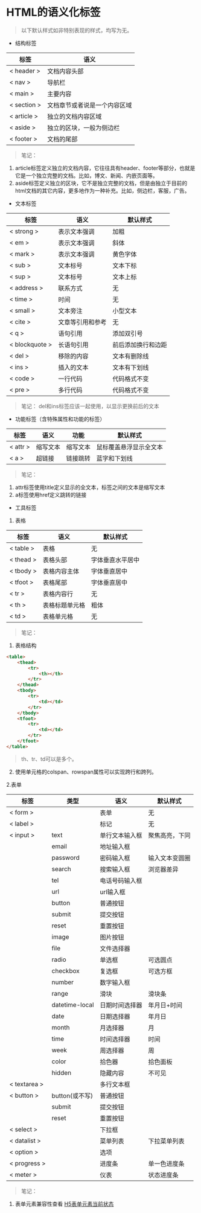 # HTML的语义化标签
>以下默认样式如非特别表现的样式，均写为无。 

* 结构标签

| 标签 | 语义 |
| ---- | ------- |
| &lt; header &gt; | 文档内容头部 |
| &lt; nav &gt; | 导航栏 |
| &lt; main &gt; | 主要内容 |
| &lt; section &gt; | 文档章节或者说是一个内容区域 |
| &lt; article &gt; | 独立的文档内容区域 |
| &lt; aside &gt; | 独立的区块，一般为侧边栏 |
| &lt; footer &gt; | 文档的尾部 |

> 笔记：
1. article标签定义独立的文档内容，它往往具有header、footer等部分，也就是它是一个独立完整的文档。比如，博文、新闻、内嵌页面等。
2. aside标签定义独立的区块，它不是独立完整的文档，但是由独立于目前的html文档的其它内容，更多地作为一种补充。比如，侧边栏，客服，广告。

* 文本标签

| 标签 | 语义 | 默认样式 |
| ---- | ---- | ---- |
| &lt; strong &gt; | 表示文本强调 | 加粗 |
| &lt; em &gt; | 表示文本强调 | 斜体 |
| &lt; mark &gt; | 表示文本强调 | 黄色字体 |
| &lt; sub &gt; | 文本标号 | 文本下标 |
| &lt; sup &gt; | 文本标号 | 文本上标 |
| &lt; address &gt; | 联系方式 | 无 |
| &lt; time &gt; | 时间 | 无 |
| &lt; small &gt; | 文本旁注 | 小型文本 |
| &lt; cite &gt; | 文章等引用和参考 | 无 |
| &lt; q &gt; | 语句引用 | 添加双引号 |
| &lt; blockquote &gt; | 长语句引用 | 前后添加换行和边距 |
| &lt; del &gt; | 移除的内容 | 文本有删除线 |
| &lt; ins &gt; | 插入的文本 | 文本有下划线 |
| &lt; code &gt; | 一行代码 | 代码格式不变 |
| &lt; pre &gt; | 多行代码 | 代码格式不变 |
> 笔记：
del和ins标签应该一起使用，以显示更换前后的文本

* 功能标签（含特殊属性和功能的标签）

| 标签 | 语义 | 功能 | 默认样式 |
| ---- | ---- | ---- | ---- |
| &lt; attr &gt; | 缩写文本 | 缩写文本 | 鼠标覆盖悬浮显示全文本 |
| &lt; a &gt; | 超链接 | 链接跳转 | 蓝字和下划线 |
> 笔记：
1. attr标签使用title定义显示的全文本，标签之间的文本是缩写文本
2. a标签使用href定义跳转的链接

* 工具标签


1. 表格

| 标签 | 语义 | 默认样式 |
| ---- | ---- | ---- |
| &lt; table &gt; | 表格 | 无 |
| &lt; thead &gt; | 表格头部 | 字体垂直水平居中 |
| &lt; tbody &gt; | 表格内容主体 | 字体垂直居中 |
| &lt; tfoot &gt; | 表格尾部 | 字体垂直居中 |
| &lt; tr &gt; | 表格内容行 | 无 |
| &lt; th &gt; | 表格标题单元格 | 粗体 |
| &lt; td &gt; | 表格单元格 | 无 |
> 笔记：
1. 表格结构

```html
<table>
    <thead>
        <tr>
            <th></th> 
        </tr>
    </thead>
    <tbody>
        <tr>
            <td></td>
        </tr>
    </tbody>
    <tfoot>
        <tr>
            <td></td>
        </tr>
    </tfoot>
</table>
```
> th、tr、td可以是多个。
2. 使用单元格的colspan、rowspan属性可以实现跨行和跨列。

2.表单

| 标签 | 类型 | 语义 | 默认样式 |
| ---- | ---- | ---- | ---- |
| &lt; form &gt; |  | 表单 | 无 | 
| &lt; label &gt; |  | 标记 | 无 |
| &lt; input &gt; | text | 单行文本输入框 | 聚焦高亮，下同 |
| | email | 地址输入框 | | 
| | password | 密码输入框 | 输入文本变圆圈 |
| | search | 搜索输入框 | 浏览器差异 |
| | tel | 电话号码输入框 | |
| | url | url输入框 | | 
| | button | 普通按钮 | |
| | submit | 提交按钮 | |
| | reset | 重置按钮 | |
| | image | 图片按钮 | |
| | file | 文件选择器 | |
| | radio | 单选框 | 可选圆点 |
| | checkbox | 复选框 | 可选方框 |
| | number | 数字输入框 |  |
| | range | 滑块 | 滑块条 |
| | datetime-local | 日期时间选择器 | 年月日+时间 |
| | date | 日期选择器 | 年月日 |
| | month | 月选择器 | 月 |
| | time | 时间选择器 | 时间 |
| | week | 周选择器 | 周 |
| | color | 拾色器 | 拾色面板 |
| | hidden | 隐藏内容 | 不可见 |
| &lt; textarea &gt; |  | 多行文本框 | |
| &lt; button &gt; | button(或不写) | 普通按钮 | |
| | submit | 提交按钮 | |
| | reset | 重置按钮 | |
| &lt; select &gt; | | 下拉框 | |
| &lt; datalist &gt; | | 菜单列表 | 下拉菜单列表 | 
| &lt; option &gt; | | 选项 | |
| &lt; progress &gt; | | 进度条 | 单一色进度条 |
| &lt; meter &gt; | | 仪表 | 状态进度条 |
> 笔记：
1. 表单元素兼容性查看 [H5表单元素当前状态](https://www.wufoo.com/html5/)


